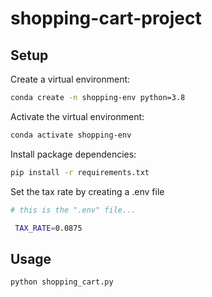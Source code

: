 # shopping-cart-project

## Setup

Create a virtual environment:

```sh
conda create -n shopping-env python=3.8
```

Activate the virtual environment:

```sh
conda activate shopping-env
```

Install package dependencies:

```sh
pip install -r requirements.txt
```

Set the tax rate by creating a .env file
```sh
# this is the ".env" file...

 TAX_RATE=0.0875
```




## Usage

```sh
python shopping_cart.py
```
